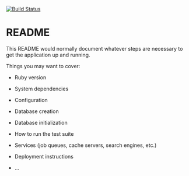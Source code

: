 [![Build Status](https://travis-ci.org/muslih/QuizMaster.png)](https://travis-ci.org/muslih/QuizMaster)

# README

This README would normally document whatever steps are necessary to get the
application up and running.

Things you may want to cover:

* Ruby version

* System dependencies

* Configuration

* Database creation

* Database initialization

* How to run the test suite

* Services (job queues, cache servers, search engines, etc.)

* Deployment instructions

* ...
